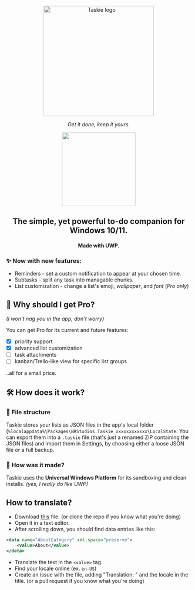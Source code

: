 <p align=center><img src="header.png" alt="Taskie logo" width=300></p>
<p align=center><i>Get it done, keep it yours.</i></p>
<p align=center><a href="https://www.microsoft.com/store/productId/9N201WBCFJ91?mode=direct">
	<img src="https://get.microsoft.com/images/en-us%20dark.svg" width="200"/>
</a></p>

<h2 align=center>The simple, yet powerful to-do companion for Windows 10/11.</h2>
<h4 align=center>Made with <b>UWP</b>.</h4>

### ✨ Now with new features:
- Reminders - set a custom notification to appear at your chosen time.
- Subtasks - split any task into managable chunks.
- List customization - change a list's emoji, *wallpaper*, and *font* (*Pro only*)


## 🦾 Why should I get Pro?
*(I won't nag you in the app, don't worry)*

You can get Pro for its current and future features:
- [x] priority support
- [x] advanced list customization
- [ ] task attachments
- [ ] kanban/Trello-like view for specific list groups

..all for a small price.

## 🛠️ How does it work?

### 📂 File structure
Taskie stores your lists as JSON files in the app's local folder (`%localappdata%\Packages\BRStudios.Taskie_xxxxxxxxxxxx\LocalState`.
You can export them into a `.taskie` file (that's just a renamed ZIP containing the JSON files) and import them in Settings, by choosing either a loose JSON file or a full backup.

### 🧠 How was it made?
Taskie uses the **Universal Windows Platform** for its sandboxing and clean installs. *(yes, I really do like UWP)*

## How to translate?
- Download [this](https://github.com/shef3r/Taskie/blob/main/Taskie/Strings/en-US/Resources.resw) file. (or clone the repo if you know what you're doing)
- Open it in a text editor.
- After scrolling down, you should find data entries like this:
```xml
<data name="AboutCategory" xml:space="preserve">
    <value>About</value>
</data>
```
- Translate the text in the `<value>` tag.
- Find your locale online (ex. `en-US`)
- Create an issue with the file, adding "Translation: " and the locale in the title. (or a pull request if you know what you're doing)

